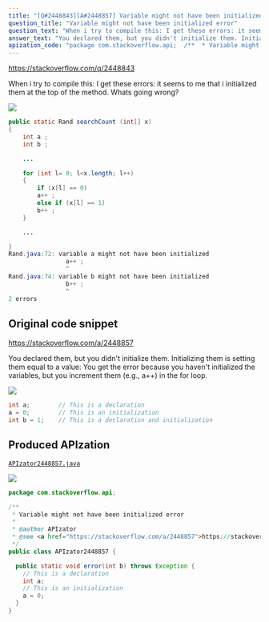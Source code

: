 ```yaml
---
title: "[Q#2448843][A#2448857] Variable might not have been initialized error"
question_title: "Variable might not have been initialized error"
question_text: "When i try to compile this: I get these errors: it seems to me that i initialized them at the top of the method. Whats going wrong?"
answer_text: "You declared them, but you didn't initialize them. Initializing them is setting them equal to a value: You get the error because you haven't initialized the variables, but you increment them (e.g., a++) in the for loop."
apization_code: "package com.stackoverflow.api;  /**  * Variable might not have been initialized error  *  * @author APIzator  * @see <a href=\"https://stackoverflow.com/a/2448857\">https://stackoverflow.com/a/2448857</a>  */ public class APIzator2448857 {    public static void error(int b) throws Exception {     // This is a declaration     int a;     // This is an initialization     a = 0;   } }"
---
```


https://stackoverflow.com/q/2448843

When i try to compile this:
I get these errors:
it seems to me that i initialized them at the top of the method. Whats going wrong?


<div class="code-logo"><img src="/stackoverflow.png" /></div>

```java
public static Rand searchCount (int[] x) 
{
    int a ; 
    int b ; 

    ...   

    for (int l= 0; l<x.length; l++) 
    {
        if (x[l] == 0) 
        a++ ;
        else if (x[l] == 1) 
        b++ ;
    }

    ...   

}
Rand.java:72: variable a might not have been initialized
                a++ ;
                ^
Rand.java:74: variable b might not have been initialized
                b++ ;
                ^
2 errors
```


## Original code snippet

https://stackoverflow.com/a/2448857

You declared them, but you didn&#x27;t initialize them. Initializing them is setting them equal to a value:
You get the error because you haven&#x27;t initialized the variables, but you increment them (e.g., a++) in the for loop.

<div class="code-logo"><img src="/stackoverflow.png" /></div>

```java
int a;        // This is a declaration
a = 0;        // This is an initialization
int b = 1;    // This is a declaration and initialization
```

## Produced APIzation

[`APIzator2448857.java`](https://github.com/blind-papers/apization-temp-data/raw/main/search/APIzator2448857.java)

<div class="code-logo"><img src="/apizator.png" /></div>

```java
package com.stackoverflow.api;

/**
 * Variable might not have been initialized error
 *
 * @author APIzator
 * @see <a href="https://stackoverflow.com/a/2448857">https://stackoverflow.com/a/2448857</a>
 */
public class APIzator2448857 {

  public static void error(int b) throws Exception {
    // This is a declaration
    int a;
    // This is an initialization
    a = 0;
  }
}

```